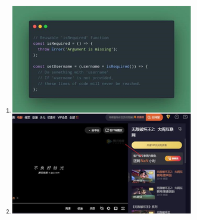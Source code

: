 1. ![image-20201122151623196](./docs/image-20201122151623196.png)
2. ![image-20201122151229577](./docs/image-20201122151229577.png)